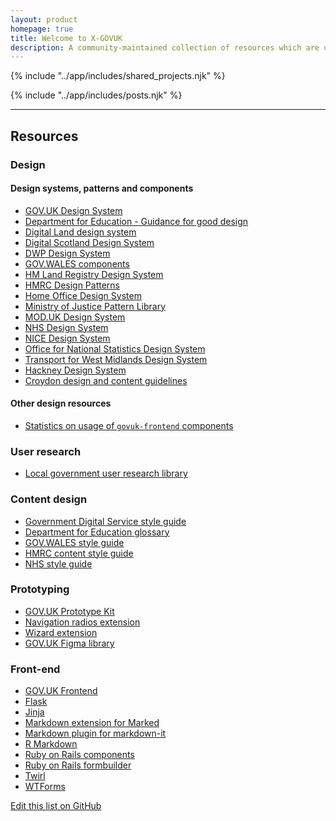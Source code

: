 ```yaml
---
layout: product
homepage: true
title: Welcome to X-GOVUK
description: A community-maintained collection of resources which are useful for working on GOV.UK services.
---
```


{% include "../app/includes/shared_projects.njk" %}

{% include "../app/includes/posts.njk" %}

<hr class="govuk-section-break govuk-section-break--visible govuk-section-break--xl govuk-!-margin-top-0">

<h2 class="govuk-heading-l" id="resources">Resources</h2>

<div class="govuk-grid-row">
<div class="govuk-grid-column-one-half-from-desktop govuk-!-margin-bottom-4">

### Design

#### Design systems, patterns and components

* [GOV.UK Design System](https://design-system.service.gov.uk)
* [Department for Education - Guidance for good design](https://design.education.gov.uk)
* [Digital Land design system](https://digital-land.github.io/design-system/)
* [Digital Scotland Design System](https://designsystem.gov.scot)
* [DWP Design System](https://design-system.dwp.gov.uk/index)
* [GOV.WALES components](https://gov.wales/govwales-components)
* [HM Land Registry Design System](https://hmlr-design-system.herokuapp.com)
* [HMRC Design Patterns](https://design.tax.service.gov.uk/hmrc-design-patterns/)
* [Home Office Design System](https://design.homeoffice.gov.uk)
* [Ministry of Justice Pattern Library](https://design-patterns.service.justice.gov.uk)
* [MOD.UK Design System](https://design-system.digital.mod.uk)
* [NHS Design System](https://service-manual.nhs.uk/design-system)
* [NICE Design System](https://design-system.nice.org.uk)
* [Office for National Statistics Design System](https://ons-design-system.netlify.app)
* [Transport for West Midlands Design System](https://designsystem.tfwm.org.uk)
* [Hackney Design System](https://design-system.hackney.gov.uk)
* [Croydon design and content guidelines](https://www.croydon.gov.uk/design-and-content-guidelines)

#### Other design resources

* [Statistics on usage of `govuk-frontend` components](https://github.com/x-govuk/govuk-frontend-component-stats)

### User research

* [Local government user research library](https://research.localgov.digital/)

</div>
<div class="govuk-grid-column-one-half-from-desktop govuk-!-margin-bottom-4">

### Content design

* [Government Digital Service style guide](https://www.gov.uk/guidance/style-guide/a-to-z-of-gov-uk-style)
* [Department for Education glossary](https://dfe-glossary.herokuapp.com)
* [GOV.WALES style guide](https://gov.wales/govwales-style-guide)
* [HMRC content style guide](https://design.tax.service.gov.uk/hmrc-content-style-guide/)
* [NHS style guide](https://service-manual.nhs.uk/content)

### Prototyping

* [GOV.UK Prototype Kit](https://prototype-kit.service.gov.uk/docs/)
* [Navigation radios extension](https://github.com/x-govuk/prototype-navigation-radios)
* [Wizard extension](https://github.com/x-govuk/govuk-prototype-wizard)
* [GOV.UK Figma library](https://www.figma.com/file/NWuFffKvPQhl3aJ9nKU0p3/GOV.UK-Design-System?node-id=0%3A1)

### Front-end

* [GOV.UK Frontend](https://frontend.design-system.service.gov.uk)
* [Flask](https://github.com/LandRegistry/govuk-frontend-flask)
* [Jinja](https://github.com/LandRegistry/govuk-frontend-jinja)
* [Markdown extension for Marked](https://github.com/x-govuk/govuk-markdown)
* [Markdown plugin for markdown-it](https://github.com/x-govuk/markdown-it-govuk)
* [R Markdown](https://github.com/ukgovdatascience/govdown)
* [Ruby on Rails components](https://github.com/x-govuk/govuk-components)
* [Ruby on Rails formbuilder](https://github.com/x-govuk/govuk-formbuilder)
* [Twirl](https://github.com/hmrc/play-frontend-hmrc)
* [WTForms](https://github.com/LandRegistry/govuk-frontend-wtf)

</div>
</div>

<p class="govuk-body-s govuk-!-margin-bottom-8"><a class="govuk-link" href="{{ pkg.repository.url | replace("io.git", "io") }}/blob/main/{{ page.inputPath | replace("./", "") }}">Edit this list on GitHub</a></p>
